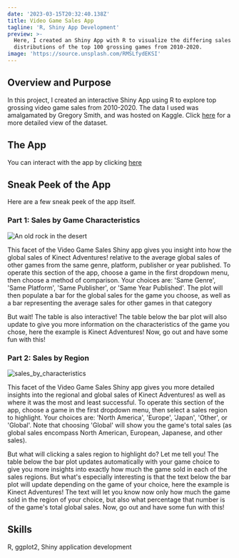 ```yaml
---
date: '2023-03-15T20:32:40.138Z'
title: Video Game Sales App
tagline: 'R, Shiny App Development'
preview: >-
  Here, I created an Shiny App with R to visualize the differing sales
  distributions of the top 100 grossing games from 2010-2020.
image: 'https://source.unsplash.com/RMSLfydEKSI'
---
```

## Overview and Purpose

In this project, I created an interactive Shiny App using R to explore top grossing video game sales from 2010-2020. The data I used was amalgamated by Gregory Smith, and was hosted on Kaggle. Click [here](https://www.kaggle.com/datasets/gregorut/videogamesales) for a more detailed view of the dataset. 

## The App

You can interact with the app by clicking [here](https://lila-wells.shinyapps.io/Video_Game_Sales/?_ga=2.137736181.472847955.1677886303-1524006374.1677565427)

## Sneak Peek of the App 

Here are a few sneak peek of the app itself. 

### Part 1: Sales by Game Characteristics
![An old rock in the desert](https://images.unsplash.com/photo-1654475677192-2d869348bb4c?ixlib=rb-1.2.1&ixid=MnwxMjA3fDB8MHxwaG90by1wYWdlfHx8fGVufDB8fHx8&auto=format&fit=crop&w=1170&q=80)

This facet of the Video Game Sales Shiny app gives you insight into how the global sales of Kinect Adventures! relative to the average global sales of other games from the same genre, platform, publisher or year published. To operate this section of the app, choose a game in the first dropdown menu, then choose a method of comparison. Your choices are: 'Same Genre', 'Same Platform', 'Same Publisher', or 'Same Year Published'. The plot will then populate a bar for the global sales for the game you choose, as well as a bar representing the average sales for other games in that category

But wait! The table is also interactive! The table below the bar plot will also update to give you more information on the characteristics of the game you chose, here the example is Kinect Adventures! Now, go out and have some fun with this!

### Part 2: Sales by Region

![sales_by_characteristics](https://user-images.githubusercontent.com/101524157/214749972-0bb15ced-fde3-4269-9d1a-c253ab54c0d4.png)

This facet of the Video Game Sales Shiny app gives you more detailed insights into the regional and global sales of Kinect Adventures! as well as where it was the most and least successful. To operate this section of the app, choose a game in the first dropdown menu, then select a sales region to highlight. Your choices are: 'North America', 'Europe', 'Japan', 'Other', or 'Global'. Note that choosing 'Global' will show you the game's total sales (as global sales encompass North American, European, Japanese, and other sales).

But what will clicking a sales region to highlight do? Let me tell you! The table below the bar plot updates automatically with your game choice to give you more insights into exactly how much the game sold in each of the sales regions. But what's especially interesting is that the text below the bar plot will update depending on the game of your choice, here the example is Kinect Adventures! The text will let you know now only how much the game sold in the region of your choice, but also what percentage that number is of the game's total global sales. Now, go out and have some fun with this!

## Skills
R, ggplot2, Shiny application development
